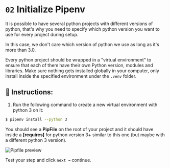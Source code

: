 # `02` Initialize Pipenv

It is possible to have several python projects with different versions of python, that's why you need to specify which python version you want to use for every project during setup.

In this case, we don't care which version of python we use as long as it's more than 3.0.

Every python project should be wrapped in a "virtual environment" to ensure that each of them have their own Python version, modules and libraries. Make sure nothing gets installed globally in your computer, only install inside the specified environment under the `.venv` folder.

## 📝 Instructions:

1. Run the following command to create a new virtual environment with python 3 on it:

```bash
$ pipenv install --python 3
```

You should see a **PipFile** on the root of your project and it should have inside a **[requires]** for python version 3+ similar to this one (but maybe with a different python 3 version).

![Pipfile preview](../../assets/pipfile.png?raw=true)

Test your step and click `next →` continue.

